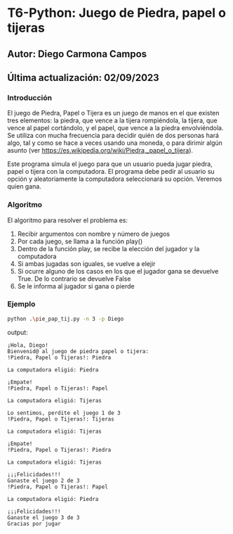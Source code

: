 # T6-Python: Juego de Piedra, papel o tijeras

## Autor: Diego Carmona Campos
## Última actualización: 02/09/2023

### **Introducción**

El juego de Piedra, Papel o Tijera es un juego de manos en el que existen tres elementos: la piedra, que vence a la tijera rompiéndola, la tijera, que vence al papel cortándolo, y el papel, que vence a la piedra envolviéndola. Se utiliza con mucha frecuencia para decidir quién de dos personas hará algo, tal y como se hace a veces usando una moneda, o para dirimir algún asunto (ver https://es.wikipedia.org/wiki/Piedra,_papel_o_tijera). 

Este programa simula el juego para que un usuario pueda jugar piedra, papel o tijera con la computadora.
El programa debe pedir al usuario su opción y aleatoriamente la computadora seleccionará su opción. Veremos quien gana.


### **Algoritmo**

El algoritmo para resolver el problema es:

1. Recibir argumentos con nombre y número de juegos
2. Por cada juego, se llama a la función play()
3. Dentro de la función play, se recibe la elección del jugador y la computadora
4. Si ambas jugadas son iguales, se vuelve a elejir
5. Si ocurre alguno de los casos en los que el jugador gana se devuelve True. De lo contrario
se devuelve False
6. Se le informa al jugador si gana o pierde 


### Ejemplo
```bash
python .\pie_pap_tij.py -n 3 -p Diego
```
output:
```
¡Hola, Diego!
Bienvenid@ al juego de piedra papel o tijera:
!Piedra, Papel o Tijeras!: Piedra

La computadora eligió: Piedra

¡Empate!
!Piedra, Papel o Tijeras!: Papel

La computadora eligió: Tijeras

Lo sentimos, perdite el juego 1 de 3
!Piedra, Papel o Tijeras!: Tijeras

La computadora eligió: Tijeras

¡Empate!
!Piedra, Papel o Tijeras!: Piedra

La computadora eligió: Tijeras

¡¡¡Felicidades!!!
Ganaste el juego 2 de 3
!Piedra, Papel o Tijeras!: Papel

La computadora eligió: Piedra

¡¡¡Felicidades!!!
Ganaste el juego 3 de 3
Gracias por jugar 
```